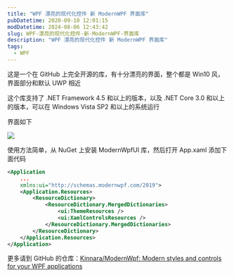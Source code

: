 ```yaml
---
title: "WPF 漂亮的现代化控件 新 ModernWPF 界面库"
pubDatetime: 2020-09-10 12:01:15
modDatetime: 2024-08-06 12:43:42
slug: WPF-漂亮的现代化控件-新-ModernWPF-界面库
description: "WPF 漂亮的现代化控件 新 ModernWPF 界面库"
tags:
  - WPF
---
```





这是一个在 GitHub 上完全开源的库，有十分漂亮的界面，整个都是 Win10 风，界面部分和默认 UWP 相近

<!--more-->


<!-- CreateTime:2020/9/10 20:01:15 -->



这个库支持了 .NET Framework 4.5 和以上的版本，以及 .NET Core 3.0 和以上的版本，可以在 Windows Vista SP2 和以上的系统运行

界面如下

<!-- ![](images/img-WPF 漂亮的现代化控件 新 ModernWPF 界面库0.png) -->

![](images/img-lindexi%2F2020910202507110.jpg)

使用方法简单，从 NuGet 上安装 ModernWpfUI 库，然后打开 App.xaml 添加下面代码

```xml
<Application
    ...
    xmlns:ui="http://schemas.modernwpf.com/2019">
    <Application.Resources>
        <ResourceDictionary>
            <ResourceDictionary.MergedDictionaries>
                <ui:ThemeResources />
                <ui:XamlControlsResources />
            </ResourceDictionary.MergedDictionaries>
        </ResourceDictionary>
    </Application.Resources>
</Application>
```

更多请到 GitHub 的仓库：[Kinnara/ModernWpf: Modern styles and controls for your WPF applications](https://github.com/Kinnara/ModernWpf )

